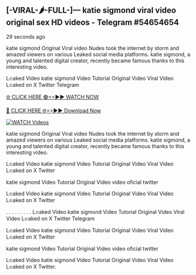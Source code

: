 ## [-VIRAL-🌶-FULL-]— katie sigmond viral video original sex HD videos  - Telegram #54654654

29 seconds ago

katie sigmond Original Viral video Nudes took the internet by storm and amazed viewers on various Leaked social media platforms. katie sigmond, a young and talented digital creator, recently became famous thanks to this interesting video.

L𝚎aked Video katie sigmond Video Tutorial Original Video Viral Video L𝚎aked on X Twitter Telegram

[🌐 CLICK HERE 🟢==►► WATCH NOW](https://aztvl.blogspot.com/2025/02/leaked.html)

[🔴 CLICK HERE 🌐==►► Download Now](https://aztvl.blogspot.com/2025/02/leaked.html)

[![WATCH Videos](https://i.imgur.com/dJHk4Zq.gif)](https://aztvl.blogspot.com/2025/02/leaked.html)

katie sigmond Original Viral video Nudes took the internet by storm and amazed viewers on various Leaked social media platforms. katie sigmond, a young and talented digital creator, recently became famous thanks to this interesting video.

L𝚎aked Video katie sigmond Video Tutorial Original Video Viral Video L𝚎aked on X Twitter

katie sigmond Video Tutorial Original Video video oficial twitter

L𝚎aked Video katie sigmond Video Tutorial Original Video Viral Video L𝚎aked on X Twitter

. . . . . . . . . L𝚎aked Video katie sigmond Video Tutorial Original Video Viral Video L𝚎aked on X Twitter Telegram

L𝚎aked Video katie sigmond Video Tutorial Original Video Viral Video L𝚎aked on X Twitter

katie sigmond Video Tutorial Original Video video oficial twitter

L𝚎aked Video katie sigmond Video Tutorial Original Video Viral Video L𝚎aked on X Twitter.